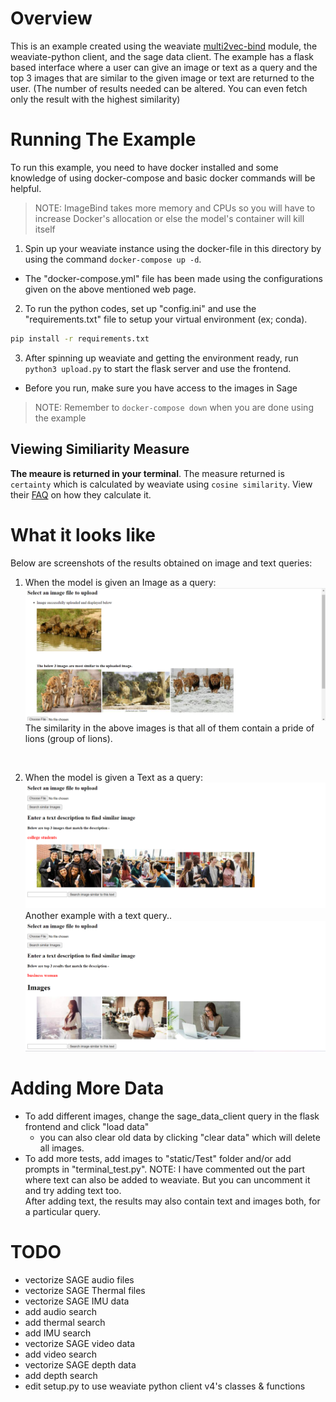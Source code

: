 # Overview
This is an example created using the weaviate [multi2vec-bind](https://weaviate.io/developers/weaviate/modules/retriever-vectorizer-modules/multi2vec-bind) module, the weaviate-python client, and the sage data client. The example has a flask based interface where a user can give an image or text as a query and the top 3 images that are similar to the given image or text are returned to the user. (The number of results needed can be altered. You can even fetch only the result with the highest similarity)

# Running The Example
To run this example, you need to have docker installed and some knowledge of using docker-compose and basic docker commands will be helpful.<br>
>NOTE: ImageBind takes more memory and CPUs so you will have to increase Docker's allocation or else the model's container will kill itself
1. Spin up your weaviate instance using the docker-file in this directory by using the command `docker-compose up -d`.
  - The "docker-compose.yml" file has been made using the configurations given on the above mentioned web page.
2. To run the python codes, set up "config.ini" and use the "requirements.txt" file to setup your virtual environment (ex; conda).
  ```sh
  pip install -r requirements.txt
  ```
3. After spinning up weaviate and getting the environment ready, run `python3 upload.py` to start the flask server and use the frontend.
  - Before you run, make sure you have access to the images in Sage
>NOTE: Remember to `docker-compose down` when you are done using the example 

## Viewing Similiarity Measure

**The meaure is returned in your terminal**. The measure returned is `certainty` which is calculated by weaviate using `cosine similarity`. View their [FAQ](https://weaviate.io/developers/weaviate/more-resources/faq#q-how-do-i-get-the-cosine-similarity-from-weaviates-certainty) on how they calculate it.

# What it looks like
Below are screenshots of the results obtained on image and text queries:

1. When the model is given an Image as a query:
![image](demo_images/pride.png)
The similarity in the above images is that all of them contain a pride of lions (group of lions).
<br>

2. When the model is given a Text as a query:
![image](demo_images/college_students.png)
Another example with a text query..
![image](demo_images/businesswoman.png)

# Adding More Data
- To add different images, change the sage_data_client query in the flask frontend and click "load data"
  - you can also clear old data by clicking "clear data" which will delete all images.
- To add more tests, add images to "static/Test" folder and/or add prompts in "terminal_test.py".
NOTE: I have commented out the part where text can also be added to weaviate. But you can uncomment it and try adding text too. <br>
After adding text, the results may also contain text and images both, for a particular query.<br>

# TODO
- vectorize SAGE audio files
- vectorize SAGE Thermal files
- vectorize SAGE IMU data
- add audio search
- add thermal search
- add IMU search
- vectorize SAGE video data
- add video search
- vectorize SAGE depth data
- add depth search
- edit setup.py to use weaviate python client v4's classes & functions